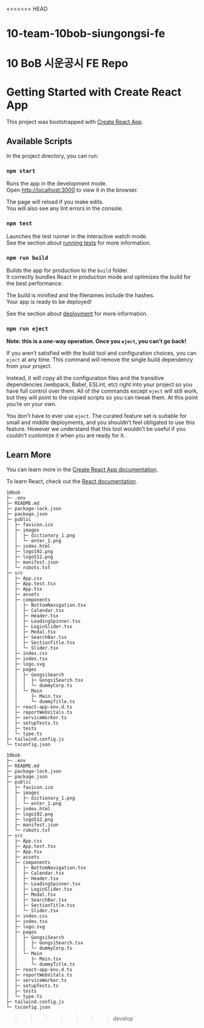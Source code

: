 <<<<<<< HEAD
# 10-team-10bob-siungongsi-fe
10 BoB 시운공시 FE Repo
=======
# Getting Started with Create React App

This project was bootstrapped with [Create React App](https://github.com/facebook/create-react-app).

## Available Scripts

In the project directory, you can run:

### `npm start`

Runs the app in the development mode.\
Open [http://localhost:3000](http://localhost:3000) to view it in the browser.

The page will reload if you make edits.\
You will also see any lint errors in the console.

### `npm test`

Launches the test runner in the interactive watch mode.\
See the section about [running tests](https://facebook.github.io/create-react-app/docs/running-tests) for more information.

### `npm run build`

Builds the app for production to the `build` folder.\
It correctly bundles React in production mode and optimizes the build for the best performance.

The build is minified and the filenames include the hashes.\
Your app is ready to be deployed!

See the section about [deployment](https://facebook.github.io/create-react-app/docs/deployment) for more information.

### `npm run eject`

**Note: this is a one-way operation. Once you `eject`, you can’t go back!**

If you aren’t satisfied with the build tool and configuration choices, you can `eject` at any time. This command will remove the single build dependency from your project.

Instead, it will copy all the configuration files and the transitive dependencies (webpack, Babel, ESLint, etc) right into your project so you have full control over them. All of the commands except `eject` will still work, but they will point to the copied scripts so you can tweak them. At this point you’re on your own.

You don’t have to ever use `eject`. The curated feature set is suitable for small and middle deployments, and you shouldn’t feel obligated to use this feature. However we understand that this tool wouldn’t be useful if you couldn’t customize it when you are ready for it.

## Learn More

You can learn more in the [Create React App documentation](https://facebook.github.io/create-react-app/docs/getting-started).

To learn React, check out the [React documentation](https://reactjs.org/).

```
10bob
├─ .env
├─ README.md
├─ package-lock.json
├─ package.json
├─ public
│  ├─ favicon.ico
│  ├─ images
│  │  ├─ dictionary_1.png
│  │  └─ enter_1.png
│  ├─ index.html
│  ├─ logo192.png
│  ├─ logo512.png
│  ├─ manifest.json
│  └─ robots.txt
├─ src
│  ├─ App.css
│  ├─ App.test.tsx
│  ├─ App.tsx
│  ├─ assets
│  ├─ components
│  │  ├─ BottomNavigation.tsx
│  │  ├─ Calendar.tsx
│  │  ├─ Header.tsx
│  │  ├─ LoadingSpinner.tsx
│  │  ├─ LoginSlider.tsx
│  │  ├─ Modal.tsx
│  │  ├─ SearchBar.tsx
│  │  ├─ SectionTitle.tsx
│  │  └─ Slider.tsx
│  ├─ index.css
│  ├─ index.tsx
│  ├─ logo.svg
│  ├─ pages
│  │  ├─ GongsiSearch
│  │  │  ├─ GongsiSearch.tsx
│  │  │  └─ dummyCorp.ts
│  │  └─ Main
│  │     ├─ Main.tsx
│  │     └─ dummyTitle.ts
│  ├─ react-app-env.d.ts
│  ├─ reportWebVitals.ts
│  ├─ serviceWorker.ts
│  ├─ setupTests.ts
│  ├─ tests
│  └─ type.ts
├─ tailwind.config.js
└─ tsconfig.json

```
```
10bob
├─ .env
├─ README.md
├─ package-lock.json
├─ package.json
├─ public
│  ├─ favicon.ico
│  ├─ images
│  │  ├─ dictionary_1.png
│  │  └─ enter_1.png
│  ├─ index.html
│  ├─ logo192.png
│  ├─ logo512.png
│  ├─ manifest.json
│  └─ robots.txt
├─ src
│  ├─ App.css
│  ├─ App.test.tsx
│  ├─ App.tsx
│  ├─ assets
│  ├─ components
│  │  ├─ BottomNavigation.tsx
│  │  ├─ Calendar.tsx
│  │  ├─ Header.tsx
│  │  ├─ LoadingSpinner.tsx
│  │  ├─ LoginSlider.tsx
│  │  ├─ Modal.tsx
│  │  ├─ SearchBar.tsx
│  │  ├─ SectionTitle.tsx
│  │  └─ Slider.tsx
│  ├─ index.css
│  ├─ index.tsx
│  ├─ logo.svg
│  ├─ pages
│  │  ├─ GongsiSearch
│  │  │  ├─ GongsiSearch.tsx
│  │  │  └─ dummyCorp.ts
│  │  └─ Main
│  │     ├─ Main.tsx
│  │     └─ dummyTitle.ts
│  ├─ react-app-env.d.ts
│  ├─ reportWebVitals.ts
│  ├─ serviceWorker.ts
│  ├─ setupTests.ts
│  ├─ tests
│  └─ type.ts
├─ tailwind.config.js
└─ tsconfig.json

```
>>>>>>> develop
